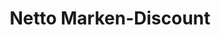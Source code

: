 ---
title: "Netto Marken-Discount"
url: /klosterlechfeld/netto-marken-discount/
shop: Supermarkt
---